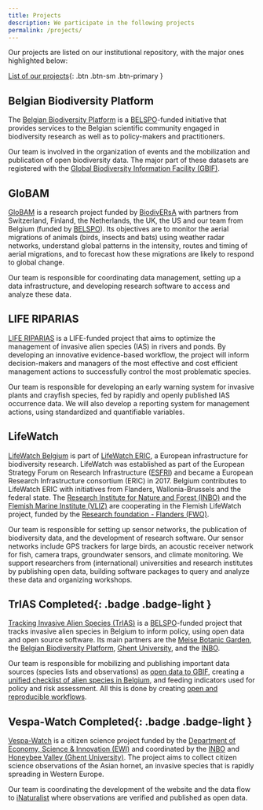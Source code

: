 ```yaml
---
title: Projects
description: We participate in the following projects
permalink: /projects/
---
```


Our projects are listed on our institutional repository, with the major ones highlighted below:

[List of our projects](https://pureportal.inbo.be/en/organisations/open-science-lab-for-biodiversity/publications/){: .btn .btn-sm .btn-primary }

## Belgian Biodiversity Platform

The [Belgian Biodiversity Platform](https://www.biodiversity.be) is a [BELSPO](https://www.belspo.be)-funded initiative that provides services to the Belgian scientific community engaged in biodiversity research as well as to policy-makers and practitioners.

Our team is involved in the organization of events and the mobilization and publication of open biodiversity data. The major part of these datasets are registered with the [Global Biodiversity Information Facility (GBIF)](https://www.gbif.org).

## GloBAM

[GloBAM](https://globam.science) is a research project funded by [BiodivERsA](https://www.biodiversa.org) with partners from Switzerland, Finland, the Netherlands, the UK, the US and our team from Belgium (funded by [BELSPO](https://www.belspo.be)). Its objectives are to monitor the aerial migrations of animals (birds, insects and bats) using weather radar networks, understand global patterns in the intensity, routes and timing of aerial migrations, and to forecast how these migrations are likely to respond to global change.

Our team is responsible for coordinating data management, setting up a data infrastructure, and developing research software to access and analyze these data.

## LIFE RIPARIAS

[LIFE RIPARIAS](https://www.riparias.be) is a LIFE-funded project that aims to optimize the management of invasive alien species (IAS) in rivers and ponds. By developing an innovative evidence-based workflow, the project will inform decision-makers and managers of the most effective and cost efficient management actions to successfully control the most problematic species.

Our team is responsible for developing an early warning system for invasive plants and crayfish species, fed by rapidly and openly published IAS occurrence data. We will also develop a reporting system for management actions, using standardized and quantifiable variables.

## LifeWatch

[LifeWatch Belgium](http://www.lifewatch.be) is part of [LifeWatch ERIC](https://www.lifewatch.eu/), a European infrastructure for biodiversity research. LifeWatch was established as part of the European Strategy Forum on Research Infrastructure ([ESFRI](http://ec.europa.eu/research/infrastructures/index_en.cfm?pg=esfri)) and became a European Research Infrastructure consortium (ERIC) in 2017. Belgium contributes to LifeWatch ERIC with initiatives from Flanders, Wallonia-Brussels and the federal state. The [Research Institute for Nature and Forest (INBO)](https://www.vlaanderen.be/inbo/en-gb/) and the [Flemish Marine Institute (VLIZ)](http://www.vliz.be/en) are cooperating in the Flemish LifeWatch project, funded by the [Research foundation - Flanders (FWO)](https://www.fwo.be/en/).

Our team is responsible for setting up sensor networks, the publication of biodiversity data, and the development of research software. Our sensor networks include GPS trackers for large birds, an acoustic receiver network for fish, camera traps, groundwater sensors, and climate monitoring. We support researchers from (international) universities and research institutes by publishing open data, building software packages to query and analyze these data and organizing workshops.

## TrIAS **Completed**{: .badge .badge-light }

[Tracking Invasive Alien Species (TrIAS)](http://trias-project.be) is a [BELSPO](https://www.belspo.be)-funded project that tracks invasive alien species in Belgium to inform policy, using open data and open source software. Its main partners are the [Meise Botanic Garden](https://www.plantentuinmeise.be/en), the [Belgian Biodiversity Platform](https://www.biodiversity.be), [Ghent University](https://www.ugent.be/en), and the [INBO](https://www.vlaanderen.be/inbo/en-gb/).

Our team is responsible for mobilizing and publishing important data sources (species lists and observations) as [open data to GBIF](https://www.gbif.org/network/b153643d-735a-440f-a0e9-428b4f9d1cd2), creating a [unified checklist of alien species in Belgium](https://doi.org/10.15468/xoidmd), and feeding indicators used for policy and risk assessment. All this is done by creating [open and reproducible workflows](https://github.com/trias-project).

## Vespa-Watch **Completed**{: .badge .badge-light }

[Vespa-Watch](https://vespawatch.be) is a citizen science project funded by the [Department of Economy, Science & Innovation (EWI)](https://www.ewi-vlaanderen.be) and coordinated by the [INBO](https://www.vlaanderen.be/inbo/en-gb/) and [Honeybee Valley (Ghent University)](https://www.honeybeevalley.eu). The project aims to collect citizen science observations of the Asian hornet, an invasive species that is rapidly spreading in Western Europe.

Our team is coordinating the development of the website and the data flow to [iNaturalist](https://www.inaturalist.org) where observations are verified and published as open data.
